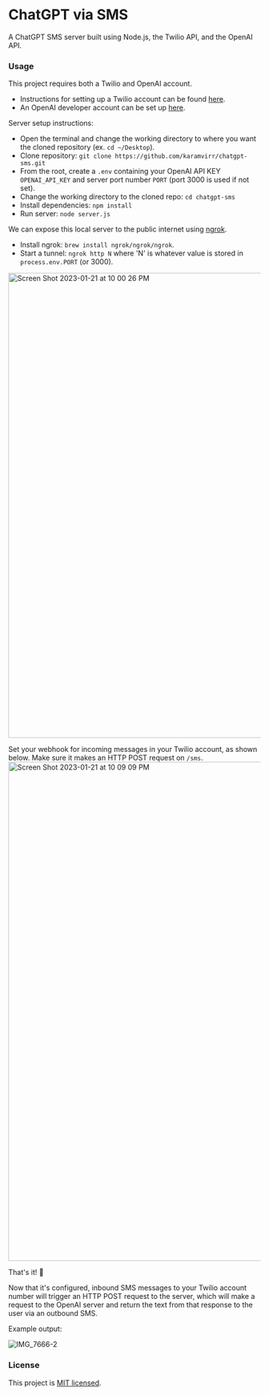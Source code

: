 # ChatGPT via SMS

A ChatGPT SMS server built using Node.js, the Twilio API, and the OpenAI API.

### Usage
This project requires both a Twilio and OpenAI account. 
- Instructions for setting up a Twilio account can be found [here](https://www.twilio.com/docs/usage/tutorials/how-to-use-your-free-trial-account).
- An OpenAI developer account can be set up [here](https://openai.com/api/).

Server setup instructions:
- Open the terminal and change the working directory to where you want the cloned repository (ex. `cd ~/Desktop`).
- Clone repository: `git clone https://github.com/karamvirr/chatgpt-sms.git`
- From the root, create a `.env` containing your OpenAI API KEY `OPENAI_API_KEY` and server port number `PORT` (port 3000 is used if not set).
- Change the working directory to the cloned repo: `cd chatgpt-sms`
- Install dependencies: `npm install`
- Run server: `node server.js`

We can expose this local server to the public internet using [ngrok](https://ngrok.com/). 
- Install ngrok: `brew install ngrok/ngrok/ngrok`.
- Start a tunnel: `ngrok http N` where 'N' is whatever value is stored in `process.env.PORT` (or 3000).
<img width="929" alt="Screen Shot 2023-01-21 at 10 00 26 PM" src="https://user-images.githubusercontent.com/21179214/213902907-0709090b-f772-442a-80e5-a46aec9ae819.png">

Set your webhook for incoming messages in your Twilio account, as shown below. Make sure it makes an HTTP POST request on `/sms`. 
<img width="997" alt="Screen Shot 2023-01-21 at 10 09 09 PM" src="https://user-images.githubusercontent.com/21179214/213903150-180681c5-998c-416e-89ca-fc3a67fce01c.png">

That's it! 🥳

Now that it's configured, inbound SMS messages to your Twilio account number will trigger an HTTP POST request to the server, which will make a request to the OpenAI server and return the text from that response to the user via an outbound SMS.

Example output:

![IMG_7666-2](https://user-images.githubusercontent.com/21179214/213903835-e47e8b3c-a8ec-4170-b277-30405bc5ea06.png)


### License
This project is [MIT licensed](./LICENSE).
